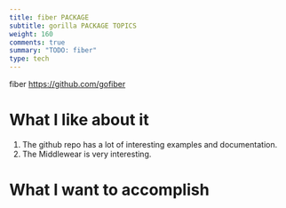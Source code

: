 ```yaml
---
title: fiber PACKAGE
subtitle: gorilla PACKAGE TOPICS
weight: 160
comments: true
summary: "TODO: fiber"
type: tech
---
```


fiber
https://github.com/gofiber

# What I like about it

1. The github repo has a lot of interesting examples and documentation.
2. The Middlewear is very interesting.

# What I want to accomplish